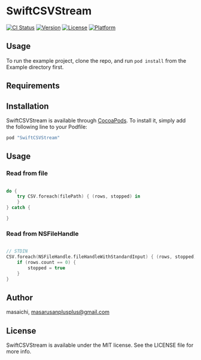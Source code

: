 # SwiftCSVStream

[![CI Status](http://img.shields.io/travis/masaichi/SwiftCSVStream.svg?style=flat)](https://travis-ci.org/masaichi/SwiftCSVStream)
[![Version](https://img.shields.io/cocoapods/v/SwiftCSVStream.svg?style=flat)](http://cocoapods.org/pods/SwiftCSVStream)
[![License](https://img.shields.io/cocoapods/l/SwiftCSVStream.svg?style=flat)](http://cocoapods.org/pods/SwiftCSVStream)
[![Platform](https://img.shields.io/cocoapods/p/SwiftCSVStream.svg?style=flat)](http://cocoapods.org/pods/SwiftCSVStream)

## Usage

To run the example project, clone the repo, and run `pod install` from the Example directory first.

## Requirements

## Installation

SwiftCSVStream is available through [CocoaPods](http://cocoapods.org). To install
it, simply add the following line to your Podfile:

```ruby
pod "SwiftCSVStream"
```

## Usage


### Read from file

```Swift

do {
    try CSV.foreach(filePath) { (rows, stopped) in
    }
} catch {

}

```


### Read from NSFileHandle 

```Swift

// STDIN
CSV.foreach(NSFileHandle.fileHandleWithStandardInput) { (rows, stopped) in
    if (rows.count == 0) {
        stopped = true
    }
}

```

## Author

masaichi, masarusanplusplus@gmail.com

## License

SwiftCSVStream is available under the MIT license. See the LICENSE file for more info.
